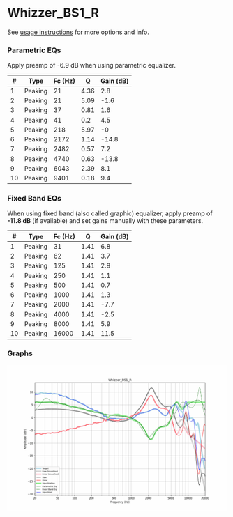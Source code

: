 # Whizzer_BS1_R
See [usage instructions](https://github.com/jaakkopasanen/AutoEq#usage) for more options and info.

### Parametric EQs
Apply preamp of -6.9 dB when using parametric equalizer.

|   # | Type    |   Fc (Hz) |    Q |   Gain (dB) |
|-----|---------|-----------|------|-------------|
|   1 | Peaking |        21 | 4.36 |         2.8 |
|   2 | Peaking |        21 | 5.09 |        -1.6 |
|   3 | Peaking |        37 | 0.81 |         1.6 |
|   4 | Peaking |        41 | 0.2  |         4.5 |
|   5 | Peaking |       218 | 5.97 |        -0   |
|   6 | Peaking |      2172 | 1.14 |       -14.8 |
|   7 | Peaking |      2482 | 0.57 |         7.2 |
|   8 | Peaking |      4740 | 0.63 |       -13.8 |
|   9 | Peaking |      6043 | 2.39 |         8.1 |
|  10 | Peaking |      9401 | 0.18 |         9.4 |

### Fixed Band EQs
When using fixed band (also called graphic) equalizer, apply preamp of **-11.8 dB** (if available) and set gains manually with these parameters.

|   # | Type    |   Fc (Hz) |    Q |   Gain (dB) |
|-----|---------|-----------|------|-------------|
|   1 | Peaking |        31 | 1.41 |         6.8 |
|   2 | Peaking |        62 | 1.41 |         3.7 |
|   3 | Peaking |       125 | 1.41 |         2.9 |
|   4 | Peaking |       250 | 1.41 |         1.1 |
|   5 | Peaking |       500 | 1.41 |         0.7 |
|   6 | Peaking |      1000 | 1.41 |         1.3 |
|   7 | Peaking |      2000 | 1.41 |        -7.7 |
|   8 | Peaking |      4000 | 1.41 |        -2.5 |
|   9 | Peaking |      8000 | 1.41 |         5.9 |
|  10 | Peaking |     16000 | 1.41 |        11.5 |

### Graphs
![](./Whizzer_BS1_R.png)
